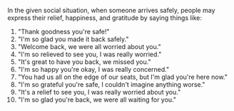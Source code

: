 In the given social situation, when someone arrives safely, people may express their relief, happiness, and gratitude by saying things like:

1. "Thank goodness you're safe!"
2. "I'm so glad you made it back safely."
3. "Welcome back, we were all worried about you."
4. "I'm so relieved to see you, I was really worried."
5. "It's great to have you back, we missed you."
6. "I'm so happy you're okay, I was really concerned."
7. "You had us all on the edge of our seats, but I'm glad you're here now."
8. "I'm so grateful you're safe, I couldn't imagine anything worse."
9. "It's a relief to see you, I was really worried about you."
10. "I'm so glad you're back, we were all waiting for you."